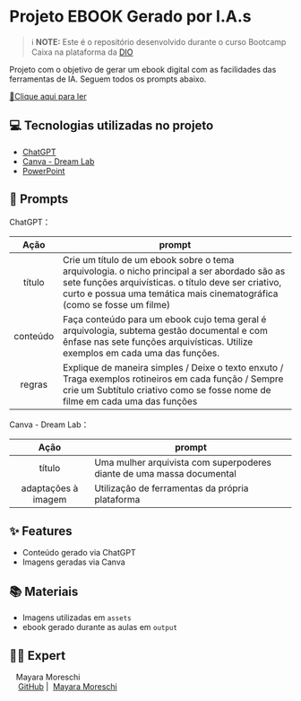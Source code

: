 
# Projeto EBOOK Gerado por I.A.s


 > ℹ️ **NOTE:** Este é o repositório desenvolvido durante o curso Bootcamp Caixa na plataforma da [DIO](https://dio.me)

Projeto com o objetivo de gerar um ebook digital com as facilidades das ferramentas de IA. Seguem todos os prompts abaixo.

<a href="https://github.com/felipeAguiarCode/prompts-recipe-to-create-a-ebook/blob/main/output/ebook%20-%20css%20jedi%20output.pdf" title="View PDF now"> 📕Clique aqui para ler</a>

## 💻 Tecnologias utilizadas no projeto

- [ChatGPT](https://chat.openai.com/) 
- [Canva - Dream Lab](https://https://www.canva.com/dream-lab)
- [PowerPoint](https://www.microsoft.com/en/microsoft-365/powerpoint)

## 🧠 Prompts

ChatGPT：

|   Ação   | prompt                                                                                                                                                                                                                                                                         |
| :------: | ------------------------------------------------------------------------------------------------------------------------------------------------------------------------------------------------------------------------------------------------------------------------------ |
|  título  | Crie um título de um ebook sobre o tema arquivologia. o nicho principal a ser abordado são as sete funções arquivísticas. o título deve ser criativo, curto e possua uma temática mais cinematográfica (como se fosse um filme) |
| conteúdo | Faça conteúdo para um ebook cujo tema geral é arquivologia, subtema gestão documental e com ênfase nas sete funções arquivísticas. Utilize exemplos em cada uma das funções. |
| regras | Explique de maneira simples / Deixe o texto enxuto / Traga exemplos rotineiros em cada função / Sempre crie um Subtítulo criativo como se fosse nome de filme em cada uma das funções |


Canva - Dream Lab：

|  Ação  | prompt                                                                                 |
| :----: | -------------------------------------------------------------------------------------- |
| título | Uma mulher arquivista com superpoderes diante de uma massa documental |
| adaptações à imagem | Utilização de ferramentas da própria plataforma

## ✨ Features

- Conteúdo gerado via ChatGPT
- Imagens geradas via Canva

## 📚 Materiais

- Imagens utilizadas em `assets`
- ebook gerado durante as aulas em `output`


## 👨‍💻 Expert

<p>
    <p>&nbsp&nbsp&nbspMayara Moreschi<br>
    &nbsp&nbsp&nbsp
    <a href="https://github.com/MayMoreschi">
    GitHub</a>&nbsp;|&nbsp;
    <a href="www.linkedin.com/in/

<br/><br/>
<p>

---

⌨️ com 💜 por [Mayara Moreschi](https://github.com/MayMoreschi)
